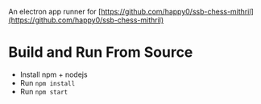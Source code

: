 An electron app runner for [https://github.com/happy0/ssb-chess-mithril](https://github.com/happy0/ssb-chess-mithril)

# Build and Run From Source

* Install npm + nodejs
* Run `npm install`
* Run `npm start`